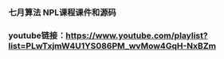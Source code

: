 ### 七月算法 NPL课程课件和源码
### youtube链接：https://www.youtube.com/playlist?list=PLwTxjmW4U1YS086PM_wvMow4GqH-NxBZm
